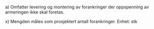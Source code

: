 a) Omfatter levering og montering av forankringer der oppspenning av armeringen ikke skal foretas.

x) Mengden måles som prosjektert antall forankringer. Enhet: stk

